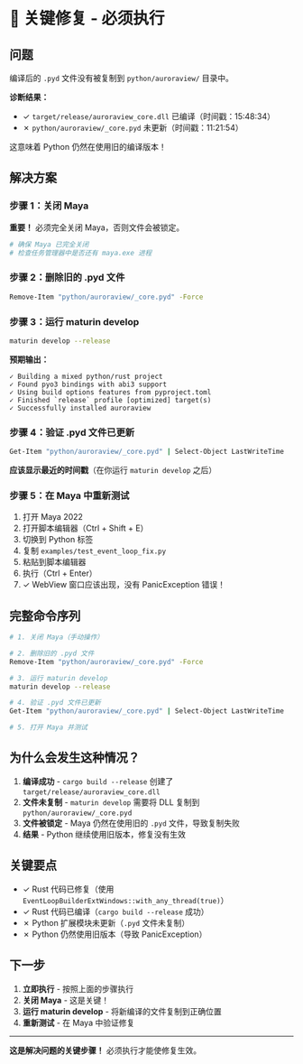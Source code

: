# 🚨 关键修复 - 必须执行

## 问题

编译后的 `.pyd` 文件没有被复制到 `python/auroraview/` 目录中。

**诊断结果：**
- ✓ `target/release/auroraview_core.dll` 已编译（时间戳：15:48:34）
- ✗ `python/auroraview/_core.pyd` 未更新（时间戳：11:21:54）

这意味着 Python 仍然在使用旧的编译版本！

## 解决方案

### 步骤 1：关闭 Maya

**重要！** 必须完全关闭 Maya，否则文件会被锁定。

```bash
# 确保 Maya 已完全关闭
# 检查任务管理器中是否还有 maya.exe 进程
```

### 步骤 2：删除旧的 .pyd 文件

```bash
Remove-Item "python/auroraview/_core.pyd" -Force
```

### 步骤 3：运行 maturin develop

```bash
maturin develop --release
```

**预期输出：**
```
✓ Building a mixed python/rust project
✓ Found pyo3 bindings with abi3 support
✓ Using build options features from pyproject.toml
✓ Finished `release` profile [optimized] target(s)
✓ Successfully installed auroraview
```

### 步骤 4：验证 .pyd 文件已更新

```bash
Get-Item "python/auroraview/_core.pyd" | Select-Object LastWriteTime
```

**应该显示最近的时间戳**（在你运行 `maturin develop` 之后）

### 步骤 5：在 Maya 中重新测试

1. 打开 Maya 2022
2. 打开脚本编辑器（Ctrl + Shift + E）
3. 切换到 Python 标签
4. 复制 `examples/test_event_loop_fix.py`
5. 粘贴到脚本编辑器
6. 执行（Ctrl + Enter）
7. ✓ WebView 窗口应该出现，没有 PanicException 错误！

## 完整命令序列

```bash
# 1. 关闭 Maya（手动操作）

# 2. 删除旧的 .pyd 文件
Remove-Item "python/auroraview/_core.pyd" -Force

# 3. 运行 maturin develop
maturin develop --release

# 4. 验证 .pyd 文件已更新
Get-Item "python/auroraview/_core.pyd" | Select-Object LastWriteTime

# 5. 打开 Maya 并测试
```

## 为什么会发生这种情况？

1. **编译成功** - `cargo build --release` 创建了 `target/release/auroraview_core.dll`
2. **文件未复制** - `maturin develop` 需要将 DLL 复制到 `python/auroraview/_core.pyd`
3. **文件被锁定** - Maya 仍然在使用旧的 `.pyd` 文件，导致复制失败
4. **结果** - Python 继续使用旧版本，修复没有生效

## 关键要点

- ✓ Rust 代码已修复（使用 `EventLoopBuilderExtWindows::with_any_thread(true)`）
- ✓ Rust 代码已编译（`cargo build --release` 成功）
- ✗ Python 扩展模块未更新（`.pyd` 文件未复制）
- ✗ Python 仍然使用旧版本（导致 PanicException）

## 下一步

1. **立即执行** - 按照上面的步骤执行
2. **关闭 Maya** - 这是关键！
3. **运行 maturin develop** - 将新编译的文件复制到正确位置
4. **重新测试** - 在 Maya 中验证修复

---

**这是解决问题的关键步骤！** 必须执行才能使修复生效。

